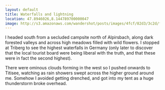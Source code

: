 ```yaml
---
layout: default
title: Waterfalls and lightning
location: 47.8946026,8.144789700000047
image: http://s3.amazonaws.com/wandershot/posts/images/4fcf/82d3/3c2d/f000/0300/003c/original/2012-05-30.jpg?1338999507
---
```

I headed south from a secluded campsite north of Alpirsbach, along dark forested valleys and across high meadows filled with wild flowers. I stopped at Triberg to see the highest waterfalls in Germany (only later to discover that the local tourist board were being liberal with the truth, and that these were in fact the second highest). 

There were ominous clouds forming in the west so I pushed onwards to Titisee, watching as rain showers swept across the higher ground around me.
Somehow I avoided getting drenched, and got into my tent as a huge thunderstorm broke overhead.
